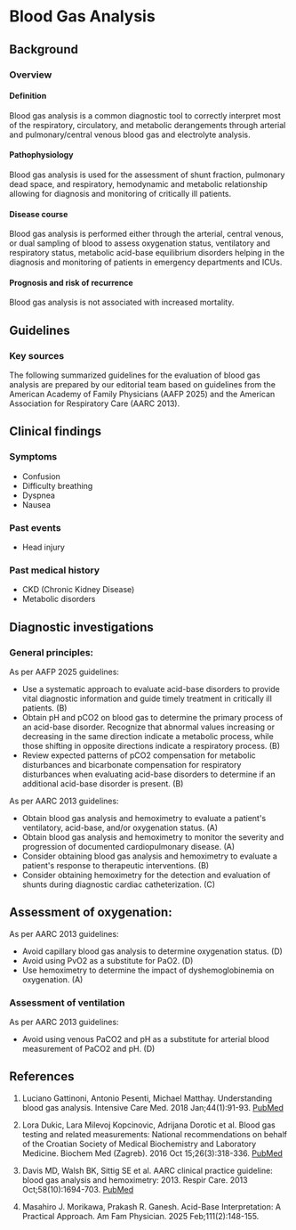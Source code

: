 # Blood Gas Analysis

## Background

### Overview

#### **Definition**
Blood gas analysis is a common diagnostic tool to correctly interpret most of the respiratory, circulatory, and metabolic derangements through arterial and pulmonary/central venous blood gas and electrolyte analysis.

#### **Pathophysiology**
Blood gas analysis is used for the assessment of shunt fraction, pulmonary dead space, and respiratory, hemodynamic and metabolic relationship allowing for diagnosis and monitoring of critically ill patients.

#### **Disease course**
Blood gas analysis is performed either through the arterial, central venous, or dual sampling of blood to assess oxygenation status, ventilatory and respiratory status, metabolic acid-base equilibrium disorders helping in the diagnosis and monitoring of patients in emergency departments and ICUs.

#### **Prognosis and risk of recurrence**
Blood gas analysis is not associated with increased mortality.

## Guidelines

### Key sources
The following summarized guidelines for the evaluation of blood gas analysis are prepared by our editorial team based on guidelines from the American Academy of Family Physicians (AAFP 2025) and the American Association for Respiratory Care (AARC 2013).


## Clinical findings

### Symptoms
- Confusion
- Difficulty breathing
- Dyspnea
- Nausea

### Past events
- Head injury

### Past medical history
- CKD (Chronic Kidney Disease)
- Metabolic disorders


## Diagnostic investigations

### General principles:

As per AAFP 2025 guidelines:
- Use a systematic approach to evaluate acid-base disorders to provide vital diagnostic information and guide timely treatment in critically ill patients. (B)
- Obtain pH and pCO2 on blood gas to determine the primary process of an acid-base disorder. Recognize that abnormal values increasing or decreasing in the same direction indicate a metabolic process, while those shifting in opposite directions indicate a respiratory process. (B)
- Review expected patterns of pCO2 compensation for metabolic disturbances and bicarbonate compensation for respiratory disturbances when evaluating acid-base disorders to determine if an additional acid-base disorder is present. (B)

As per AARC 2013 guidelines:
- Obtain blood gas analysis and hemoximetry to evaluate a patient's ventilatory, acid-base, and/or oxygenation status. (A)
- Obtain blood gas analysis and hemoximetry to monitor the severity and progression of documented cardiopulmonary disease. (A)
- Consider obtaining blood gas analysis and hemoximetry to evaluate a patient's response to therapeutic interventions. (B)
- Consider obtaining hemoximetry for the detection and evaluation of shunts during diagnostic cardiac catheterization. (C)


## Assessment of oxygenation:

As per AARC 2013 guidelines:
- Avoid capillary blood gas analysis to determine oxygenation status. (D)
- Avoid using PvO2 as a substitute for PaO2. (D)
- Use hemoximetry to determine the impact of dyshemoglobinemia on oxygenation. (A)

### Assessment of ventilation

As per AARC 2013 guidelines:
- Avoid using venous PaCO2 and pH as a substitute for arterial blood measurement of PaCO2 and pH. (D)

## References

1. Luciano Gattinoni, Antonio Pesenti, Michael Matthay. Understanding blood gas analysis. Intensive Care Med. 2018 Jan;44(1):91-93. [PubMed](https://pubmed.ncbi.nlm.nih.gov/28497267/)

2. Lora Dukic, Lara Milevoj Kopcinovic, Adrijana Dorotic et al. Blood gas testing and related measurements: National recommendations on behalf of the Croatian Society of Medical Biochemistry and Laboratory Medicine. Biochem Med (Zagreb). 2016 Oct 15;26(3):318-336. [PubMed](https://pubmed.ncbi.nlm.nih.gov/27812301/)

3. Davis MD, Walsh BK, Sittig SE et al. AARC clinical practice guideline: blood gas analysis and hemoximetry: 2013. Respir Care. 2013 Oct;58(10):1694-703. [PubMed](https://pubmed.ncbi.nlm.nih.gov/23901131)

4. Masahiro J. Morikawa, Prakash R. Ganesh. Acid-Base Interpretation: A Practical Approach. Am Fam Physician. 2025 Feb;111(2):148-155.
